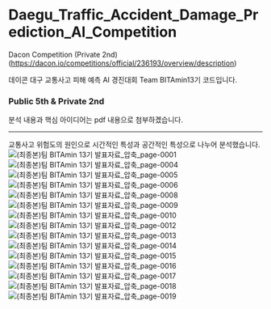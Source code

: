 # Daegu_Traffic_Accident_Damage_Prediction_AI_Competition
Dacon Competition (Private 2nd) (https://dacon.io/competitions/official/236193/overview/description)

데이콘 대구 교통사고 피해 예측 AI 경진대회 Team BITAmin13기 코드입니다.

### Public 5th & Private 2nd

분석 내용과 핵심 아이디어는 pdf 내용으로 첨부하곘습니다.

----------
교통사고 위험도의 원인으로 시간적인 특성과 공간적인 특성으로 나누어 분석했습니다.
![(최종본)팀 BITAmin 13기 발표자료_압축_page-0001](https://github.com/newoong/Daegu_Traffic_Accident_Damage_Prediction_AI_Competition/assets/94604584/d821031f-3b00-445e-ba20-411cf4ef01a2)
![(최종본)팀 BITAmin 13기 발표자료_압축_page-0004](https://github.com/newoong/Daegu_Traffic_Accident_Damage_Prediction_AI_Competition/assets/94604584/03e611aa-f221-4209-b0e4-cd9d8000e24d)
![(최종본)팀 BITAmin 13기 발표자료_압축_page-0005](https://github.com/newoong/Daegu_Traffic_Accident_Damage_Prediction_AI_Competition/assets/94604584/6cd2a37a-4a9e-4b5b-82eb-89e01260092d)
![(최종본)팀 BITAmin 13기 발표자료_압축_page-0006](https://github.com/newoong/Daegu_Traffic_Accident_Damage_Prediction_AI_Competition/assets/94604584/3e4435aa-99ba-431b-85a3-4886bb1d1b45)
![(최종본)팀 BITAmin 13기 발표자료_압축_page-0008](https://github.com/newoong/Daegu_Traffic_Accident_Damage_Prediction_AI_Competition/assets/94604584/1983fb0e-34f9-470a-a3ef-dbdcb3a0c942)
![(최종본)팀 BITAmin 13기 발표자료_압축_page-0009](https://github.com/newoong/Daegu_Traffic_Accident_Damage_Prediction_AI_Competition/assets/94604584/c012a93e-458c-4b1f-b314-899cc2a8877f)
![(최종본)팀 BITAmin 13기 발표자료_압축_page-0010](https://github.com/newoong/Daegu_Traffic_Accident_Damage_Prediction_AI_Competition/assets/94604584/53390e81-d57e-4665-88f6-1ad4005efea7)
![(최종본)팀 BITAmin 13기 발표자료_압축_page-0012](https://github.com/newoong/Daegu_Traffic_Accident_Damage_Prediction_AI_Competition/assets/94604584/12419e21-a239-407a-963a-a4bf244519a4)
![(최종본)팀 BITAmin 13기 발표자료_압축_page-0013](https://github.com/newoong/Daegu_Traffic_Accident_Damage_Prediction_AI_Competition/assets/94604584/6618e9f0-98fb-43e6-bc78-4987a78cdc5a)
![(최종본)팀 BITAmin 13기 발표자료_압축_page-0014](https://github.com/newoong/Daegu_Traffic_Accident_Damage_Prediction_AI_Competition/assets/94604584/bedb162e-8602-49c8-9453-e09fd7db4850)
![(최종본)팀 BITAmin 13기 발표자료_압축_page-0015](https://github.com/newoong/Daegu_Traffic_Accident_Damage_Prediction_AI_Competition/assets/94604584/c3644eae-4b47-4eef-ace5-562a2549df76)
![(최종본)팀 BITAmin 13기 발표자료_압축_page-0016](https://github.com/newoong/Daegu_Traffic_Accident_Damage_Prediction_AI_Competition/assets/94604584/afe5fe3a-b325-47fe-a765-3f64efe40081)
![(최종본)팀 BITAmin 13기 발표자료_압축_page-0017](https://github.com/newoong/Daegu_Traffic_Accident_Damage_Prediction_AI_Competition/assets/94604584/7cc717be-cdb1-453e-9302-c0a5599c1c09)
![(최종본)팀 BITAmin 13기 발표자료_압축_page-0018](https://github.com/newoong/Daegu_Traffic_Accident_Damage_Prediction_AI_Competition/assets/94604584/b6f206c9-cfac-47a6-acbf-da56ad6f8691)
![(최종본)팀 BITAmin 13기 발표자료_압축_page-0019](https://github.com/newoong/Daegu_Traffic_Accident_Damage_Prediction_AI_Competition/assets/94604584/c1980a61-1745-4006-a31b-a4b71ce14c09)
